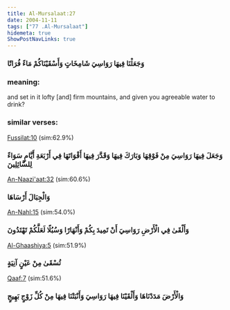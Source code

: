 ```yaml
---
title: Al-Mursalaat:27
date: 2004-11-11
tags: ["77 .Al-Mursalaat"]
hidemeta: true 
ShowPostNavLinks: true 
---
```

### وَجَعَلْنَا فِيهَا رَوَاسِيَ شَامِخَاتٍ وَأَسْقَيْنَاكُمْ مَاءً فُرَاتًا
### meaning: 
and set in it lofty [and] firm mountains, and given you agreeable water to drink?
### similar verses: 

[Fussilat:10](/41/10) (sim:62.9%)

### وَجَعَلَ فِيهَا رَوَاسِيَ مِنْ فَوْقِهَا وَبَارَكَ فِيهَا وَقَدَّرَ فِيهَا أَقْوَاتَهَا فِي أَرْبَعَةِ أَيَّامٍ سَوَاءً لِلسَّائِلِينَ

[An-Naazi'aat:32](/79/32) (sim:60.6%)

### وَالْجِبَالَ أَرْسَاهَا

[An-Nahl:15](/16/15) (sim:54.0%)

### وَأَلْقَىٰ فِي الْأَرْضِ رَوَاسِيَ أَنْ تَمِيدَ بِكُمْ وَأَنْهَارًا وَسُبُلًا لَعَلَّكُمْ تَهْتَدُونَ

[Al-Ghaashiya:5](/88/5) (sim:51.9%)

### تُسْقَىٰ مِنْ عَيْنٍ آنِيَةٍ

[Qaaf:7](/50/7) (sim:51.6%)

### وَالْأَرْضَ مَدَدْنَاهَا وَأَلْقَيْنَا فِيهَا رَوَاسِيَ وَأَنْبَتْنَا فِيهَا مِنْ كُلِّ زَوْجٍ بَهِيجٍ
